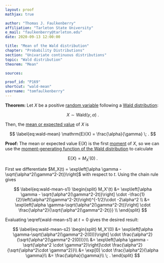 ```yaml
---
layout: proof
mathjax: true

author: "Thomas J. Faulkenberry"
affiliation: "Tarleton State University"
e_mail: "faulkenberry@tarleton.edu"
date: 2020-09-13 12:00:00

title: "Mean of the Wald distribution"
chapter: "Probability Distributions"
section: "Univariate continuous distributions"
topic: "Wald distribution"
theorem: "Mean"

sources:

proof_id: "P169"
shortcut: "wald-mean"
username: "tomfaulkenberry"
---
```


**Theorem:** Let $X$ be a positive [random variable](/D/rvar) following a [Wald distribution](/D/wald):

$$ \label{eq:wald}
X \sim \mathrm{Wald}(\gamma, \alpha) \; .
$$


Then, the [mean or expected value](/D/mean) of $X$ is


$$ \label{eq:wald-mean}
\mathrm{E}(X) = \frac{\alpha}{\gamma} \; .
$$


**Proof:** The mean or expected value $\mathrm{E}(X)$ is the first [moment](/D/mom) of $X$, so we can use the [moment-generating function of the Wald distribution](/P/wald-mgf) to calculate

$$ \label{eq:wald-moment}
\mathrm{E}(X) = M_X'(0) \; .
$$

First we differentiate $M_X(t) = \exp\left[\alpha \gamma - \sqrt{\alpha^2(\gamma^2-2t)}\right]$ with respect to $t$. Using the chain rule gives

$$ \label{eq:wald-mean-s1}
\begin{split}
  M_X'(t) &= \exp\left[\alpha \gamma - \sqrt{\alpha^2(\gamma^2-2t)}\right] \cdot -\frac{1}{2}\left(\alpha^2(\gamma^2-2t)\right)^{-1/2}\cdot -2\alpha^2 \\
  &= \exp\left[\alpha \gamma-\sqrt{\alpha^2(\gamma^2-2t)}\right] \cdot \frac{\alpha^2}{\sqrt{\alpha^2(\gamma^2-2t)}} \\
\end{split}
$$

Evaluating \eqref{wald-mean-s1} at $t=0$ gives the desired result:

$$ \label{eq:wald-mean-s2}
\begin{split}
  M_X'(0) &= \exp\left[\alpha \gamma-\sqrt{\alpha^2(\gamma^2-2(0))}\right] \cdot \frac{\alpha^2}{\sqrt{\alpha^2(\gamma^2-2(0))}}\\
          &= \exp\left[\alpha \gamma - \sqrt{\alpha^2 \cdot \gamma^2}\right]\cdot \frac{\alpha^2}{\sqrt{\alpha^2\cdot \gamma^2}}\\
          &= \exp[0] \cdot \frac{\alpha^2}{\alpha \gamma}\\
  &= \frac{\alpha}{\gamma}\\ \; .
\end{split}
$$